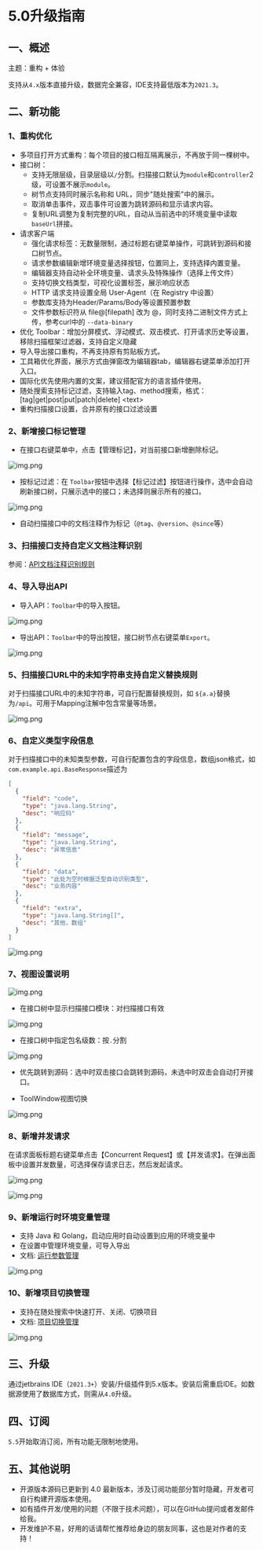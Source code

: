 # 5.0升级指南

## 一、概述

主题：重构 + 体验

支持从`4.x`版本直接升级，数据完全兼容，IDE支持最低版本为`2021.3`。

## 二、新功能

### 1、重构优化

- 多项目打开方式重构：每个项目的接口相互隔离展示，不再放于同一棵树中。
- 接口树：
    - 支持无限层级，目录层级以`/`分割。扫描接口默认为`module`和`controller`2级，可设置不展示`module`。
    - 树节点支持同时展示名称和 URL，同步"随处搜索"中的展示。
    - 取消单击事件，双击事件可设置为跳转源码和显示请求内容。
    - 复制URL调整为复制完整的URL，自动从当前选中的环境变量中读取`baseUrl`拼接。
- 请求客户端
    - 强化请求标签：无数量限制，通过标题右键菜单操作，可跳转到源码和接口树节点。
    - 请求参数编辑新增环境变量选择按钮，位置同上，支持选择内置变量。
    - 编辑器支持自动补全环境变量、请求头及特殊操作（选择上传文件）
    - 支持切换文档类型，可视化设置标签，展示响应状态
    - HTTP 请求支持设置全局 User-Agent（在 Registry 中设置）
    - 参数库支持为Header/Params/Body等设置预置参数
    - 文件参数标识符从 file@[filepath] 改为 @，同时支持二进制文件方式上传，参考curl中的 `--data-binary`
- 优化 Toolbar：增加分屏模式、浮动模式、双击模式、打开请求历史等设置，移除扫描框架过滤器，支持自定义隐藏
- 导入导出接口重构，不再支持原有剪贴板方式。
- 工具箱优化界面，展示方式由弹窗改为编辑器tab，编辑器右键菜单添加打开入口。
- 国际化优先使用内置的文案，建议搭配官方的语言插件使用。
- 随处搜索支持标记过滤，支持输入tag、method搜索，格式：[tag|get|post|put|patch|delete] &lt;text&gt;
- 重构扫描接口设置，合并原有的接口过滤设置

### 2、新增接口标记管理

- 在接口右键菜单中，点击【管理标记】，对当前接口新增删除标记。

![img.png](images/manage_tag.png)

- 按标记过滤：在 `Toolbar`按钮中选择【标记过滤】按钮进行操作，选中会自动刷新接口树，只展示选中的接口；未选择则展示所有的接口。

![img.png](images/manage_tag_filter.png)

- 自动扫描接口中的文档注释作为标记（`@tag`、`@version`、`@since`等）

### 3、扫描接口支持自定义文档注释识别

参阅：[API文档注释识别规则](../核心功能/API文档注释识别规则.md)

### 4、导入导出API

- 导入API：`Toolbar`中的导入按钮。

![img.png](images/api_import.png)

- 导出API：`Toolbar`中的导出按钮，接口树节点右键菜单`Export`。

![img.png](images/api_export.png)

### 5、扫描接口URL中的未知字符串支持自定义替换规则

对于扫描接口URL中的未知字符串，可自行配置替换规则，如 `${a.a}`替换为`/api`。可用于Mapping注解中包含常量等场景。

![img.png](images/replacerule.png)

### 6、自定义类型字段信息

对于扫描接口中的未知类型参数，可自行配置包含的字段信息，数组json格式，如 `com.example.api.BaseResponse`描述为

```json
[
  {
    "field": "code",
    "type": "java.lang.String",
    "desc": "响应码"
  },
  {
    "field": "message",
    "type": "java.lang.String",
    "desc": "异常信息"
  },
  {
    "field": "data",
    "type": "此处为空时根据泛型自动识别类型",
    "desc": "业务内容"
  },
  {
    "field": "extra",
    "type": "java.lang.String[]",
    "desc": "其他，数组"
  }
]
```

![img.png](images/objecttypemapping.png)

### 7、视图设置说明

![img.png](images/toolwindowanction.png)

- 在接口树中显示扫描接口模块：对扫描接口有效

![img.png](images/showapimodule.png)

- 在接口树中指定包名级数：按`.`分割

![img.png](images/showCompletePackage.png)

- 优先跳转到源码：选中时双击接口会跳转到源码，未选中时双击会自动打开接口。

- ToolWindow视图切换

![img.png](images/toolwindow_vertical.png)

### 8、新增并发请求

在请求面板标题右键菜单点击【Concurrent Request】或【并发请求】。在弹出面板中设置并发数量，可选择保存请求日志，然后发起请求。

![img.png](images/1729863188433.png)

![img.png](images/1729863082294.png)

### 9、新增运行时环境变量管理

- 支持 Java 和 Golang，启动应用时自动设置到应用的环境变量中
- 在设置中管理环境变量，可导入导出
- 文档: [运行参数管理](../核心功能/运行参数管理.md)

![img.png](../核心功能/images/runenv.png)

### 10、新增项目切换管理

- 支持在随处搜索中快速打开、关闭、切换项目
- 文档: [项目切换管理](../核心功能/项目切换管理.md)

![img.png](../核心功能/images/switchproject.png)

## 三、升级

通过jetbrains IDE（`2021.3+`）安装/升级插件到5.x版本。安装后需重启IDE。如数据源使用了数据库方式，则需从`4.0`升级。

## 四、订阅

`5.5`开始取消订阅，所有功能无限制地使用。

## 五、其他说明

- 开源版本源码已更新到 4.0 最新版本，涉及订阅功能部分暂时隐藏，开发者可自行构建开源版本使用。
- 如有插件开发/使用的问题（不限于技术问题），可以在GitHub提问或者发邮件给我。
- 开发维护不易，好用的话请帮忙推荐给身边的朋友同事，这也是对作者的支持！
